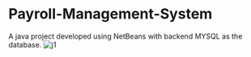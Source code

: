 # Payroll-Management-System
A java project developed using NetBeans with backend MYSQL as the database.
![j1](https://github.com/Mrudula-10/Payroll-Management-System/assets/127319614/6d82b590-f153-4890-9d8b-835b08339b7f)
